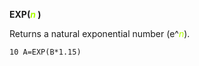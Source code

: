**EXP(<span style="color:#AAFFAA;"><span style="color:#AAFFAA;"><span style="color:#AAFF00;">*n*</span> </span></span>)**

Returns a natural exponential number (e^<span style="color:#AAFF00;">*n*</span>).

```ecb2
10 A=EXP(B*1.15)
```

